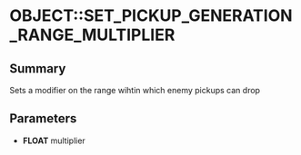 # OBJECT::SET_PICKUP_GENERATION_RANGE_MULTIPLIER

## Summary
Sets a modifier on the range wihtin which enemy pickups can drop

## Parameters
* **FLOAT** multiplier